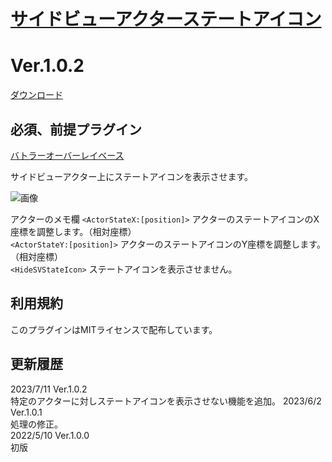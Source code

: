 # [サイドビューアクターステートアイコン](https://raw.githubusercontent.com/nuun888/MZ/master/NUUN_SVActorStateIcon.js)
# Ver.1.0.2  
 [ダウンロード](https://raw.githubusercontent.com/nuun888/MZ/master/NUUN_SVActorStateIcon.js)  
 
## 必須、前提プラグイン
[バトラーオーバーレイベース](https://github.com/nuun888/MZ/blob/master/README/BattlerOverlayBase.md)  

サイドビューアクター上にステートアイコンを表示させます。  

![画像](img/SVActorStateIcon1.png)  

アクターのメモ欄
`<ActorStateX:[position]>` アクターのステートアイコンのX座標を調整します。（相対座標）  
`<ActorStateY:[position]>` アクターのステートアイコンのY座標を調整します。（相対座標）  
`<HideSVStateIcon>` ステートアイコンを表示させません。  

## 利用規約
このプラグインはMITライセンスで配布しています。  

## 更新履歴
2023/7/11 Ver.1.0.2  
特定のアクターに対しステートアイコンを表示させない機能を追加。 
2023/6/2 Ver.1.0.1  
処理の修正。  
2022/5/10 Ver.1.0.0  
初版  
